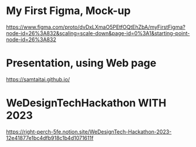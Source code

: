 # My First Figma, Mock-up 
https://www.figma.com/proto/dvDxLXmaO5PEtfOQtEhZbA/myFirstFigma?node-id=26%3A832&scaling=scale-down&page-id=0%3A1&starting-point-node-id=26%3A832

# Presentation, using Web page
https://samtaitai.github.io/

# WeDesignTechHackathon WITH 2023
https://right-perch-5fe.notion.site/WeDesignTech-Hackathon-2023-12e41877e1bc4dfb918c1b4d1071611f

